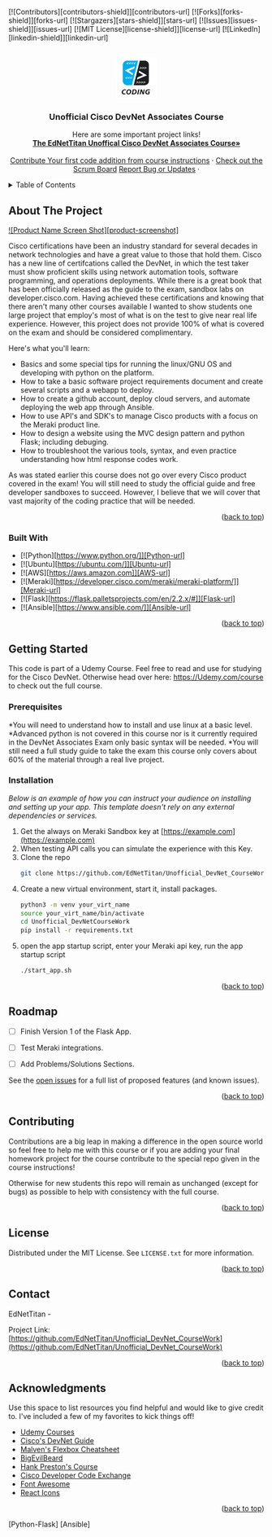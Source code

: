 <a name="readme-top"></a>
<!--
*** Welcome to the Unofficial Cisco DevNet Associates prep course by EdNetTitan owned by KaveLink llc.
*** if you want to add to the project as your first contribution remember to add to the open
*** repository at https://github.com/ENTERHERE
*** If you enjoyed the course please review on Udemy and leave a star here!
*** Now go study the official guidebook and ace the exam! - EdNetTitan
-->



<!-- PROJECT SHIELDS -->
<!--
*** Reference links are enclosed in brackets [ ] instead of parentheses ( ).
*** See the bottom of this document for the declaration of the reference variables
*** for contributors-url, forks-url, etc. This is an optional, concise syntax you may use.
-->
[![Contributors][contributors-shield]][contributors-url]
[![Forks][forks-shield]][forks-url]
[![Stargazers][stars-shield]][stars-url]
[![Issues][issues-shield]][issues-url]
[![MIT License][license-shield]][license-url]
[![LinkedIn][linkedin-shield]][linkedin-url]



<!-- PROJECT LOGO -->
<br />
<div align="center">
  <a href="https://github.com/EdNetTitan/Unofficial_DevNet_CourseWork">
    <img src="media/CourseLogo.jpeg" alt="Logo" width="80" height="80">
  </a>

  <h3 align="center">Unofficial Cisco DevNet Associates Course</h3>

  <p align="center">
    Here are some important project links!
    <br />
    <a href="Udemycourse link"><strong>The EdNetTitan Unoffical Cisco DevNet Associates Course»</strong></a>
    <br />
    <br />
    <a href="https://github Contribution link">Contribute Your first code addition from course instructions</a>
    ·
    <a href="https://github.com/users/EdNetTitan/projects/2/views/1">Check out the Scrum Board</a>
    <a href="https://github.com/othneildrew/Best-README-Template/issues">Report Bug or Updates</a>
    ·
 
  </p>
</div>



<!-- TABLE OF CONTENTS -->
<details>
  <summary>Table of Contents</summary>
  <ol>
    <li>
      <a href="#about-the-project">About The Project</a>
      <ul>
        <li><a href="#built-with">Built With</a></li>
      </ul>
    </li>
    <li>
      <a href="#getting-started">Getting Started</a>
      <ul>
        <li><a href="#prerequisites">Prerequisites</a></li>
        <li><a href="#installation">Installation</a></li>
      </ul>
    </li>
    <li><a href="#usage">Usage</a></li>
    <li><a href="#roadmap">Roadmap</a></li>
    <li><a href="#contributing">Contributing</a></li>
    <li><a href="#license">License</a></li>
    <li><a href="#contact">Contact</a></li>
    <li><a href="#acknowledgments">Acknowledgments</a></li>
  </ol>
</details>



<!-- ABOUT THE PROJECT -->
## About The Project

[![Product Name Screen Shot][product-screenshot]](https://example.com)

Cisco certifications have been an industry standard for several decades in network technologies and have a great value to those that hold them. Cisco has a new line of certifcations called the DevNet, in which the test taker must show proficient skills using network automation tools, software programming, and operations deployments. While there is a great book that has been officially released as the guide to the exam, sandbox labs on developer.cisco.com. Having achieved these certifications and knowing that there aren't many other courses available I wanted to show students one large project that employ's most of what is on the test to give near real life experience. However, this project does not provide 100% of what is covered on the exam and should be considered complimentary.

Here's what you'll learn:
* Basics and some special tips for running the linux/GNU OS and developing with python on the platform.
* How to take a basic software project requirements document and create several scripts and a webapp to deploy.
* How to create a github account, deploy cloud servers, and automate deploying the web app through Ansible.
* How to use API's and SDK's to manage Cisco products with a focus on the Meraki product line.
* How to design a website using the MVC design pattern and python Flask; including debuging.
* How to troubleshoot the various tools, syntax, and even practice understanding how html response codes work.

As was stated earlier this course does not go over every Cisco product covered in the exam! You will still need to study the official guide and free developer sandboxes to succeed. However, I believe that we will cover that vast majority of the coding practice that will be needed.


<p align="right">(<a href="#readme-top">back to top</a>)</p>



### Built With


* [![Python][https://www.python.org/]][Python-url]
* [![Ubuntu][https://ubuntu.com/]][Ubuntu-url]
* [![AWS][https://aws.amazon.com]][AWS-url]
* [![Meraki][https://developer.cisco.com/meraki/meraki-platform/]][Meraki-url]
* [![Flask][https://flask.palletsprojects.com/en/2.2.x/#]][Flask-url]
* [![Ansible][https://www.ansible.com/]][Ansible-url]


<p align="right">(<a href="#readme-top">back to top</a>)</p>



<!-- GETTING STARTED -->
## Getting Started

This code is part of a Udemy Course. Feel free to read and use for studying for the Cisco DevNet. Otherwise head over here: https://Udemy.com/course to check out the full course. 

### Prerequisites

*You will need to understand how to install and use linux at a basic level.
*Advanced python is not covered in this course nor is it currently required in the DevNet Associates Exam only basic syntax will be needed.
*You will still need a full study guide to take the exam this course only covers about 60% of the material through a real live project. 

### Installation

_Below is an example of how you can instruct your audience on installing and setting up your app. This template doesn't rely on any external dependencies or services._

1. Get the always on Meraki Sandbox key at [https://example.com](https://example.com)
2. When testing API calls you can simulate the experience with this Key.
2. Clone the repo
   ```sh
   git clone https://github.com/EdNetTitan/Unofficial_DevNet_CourseWork.git
   ```
3. Create a new virtual environment, start it, install packages.
   ```sh
   python3 -m venv your_virt_name
   source your_virt_name/bin/activate
   cd Unofficial_DevNetCourseWork
   pip install -r requirements.txt 
   ```
4. open the app startup script, enter your Meraki api key, run the app startup script
   ```sh
   ./start_app.sh
   ```

<p align="right">(<a href="#readme-top">back to top</a>)</p>



<!-- USAGE EXAMPLES -->


<!-- ROADMAP -->
## Roadmap

- [ ] Finish Version 1 of the Flask App.
- [ ] Test Meraki integrations.
- [ ] Add Problems/Solutions Sections.


See the [open issues](https://github.com/EdNetTitan/Unofficial_DevNet_CourseWork/issues) for a full list of proposed features (and known issues).

<p align="right">(<a href="#readme-top">back to top</a>)</p>



<!-- CONTRIBUTING -->
## Contributing

Contributions are a big leap in making a difference in the open source world so feel free to help me with this course or if you are adding your final homework project for the course contribute to the special repo given in the course instructions!

Otherwise for new students this repo will remain as unchanged (except for bugs) as possible to help with consistency with the full course.

<p align="right">(<a href="#readme-top">back to top</a>)</p>



<!-- LICENSE -->
## License

Distributed under the MIT License. See `LICENSE.txt` for more information.

<p align="right">(<a href="#readme-top">back to top</a>)</p>



<!-- CONTACT -->
## Contact

EdNetTitan - 

Project Link: [https://github.com/EdNetTitan/Unofficial_DevNet_CourseWork](https://github.com/EdNetTitan/Unofficial_DevNet_CourseWork)

<p align="right">(<a href="#readme-top">back to top</a>)</p>



<!-- ACKNOWLEDGMENTS -->
## Acknowledgments

Use this space to list resources you find helpful and would like to give credit to. I've included a few of my favorites to kick things off!

* [Udemy Courses](https://www.udemy.com/)
* [Cisco's DevNet Guide](https://www.webpagefx.com/tools/emoji-cheat-sheet)
* [Malven's Flexbox Cheatsheet](https://flexbox.malven.co/)
* [BigEvilBeard](https://github.com/bigevilbeard/bigevilbeard)
* [Hank Preston's Course](https://github.com/oyedeloy/hanks_course)
* [Cisco Developer Code Exchange](https://developer.cisco.com/codeexchange/)
* [Font Awesome](https://fontawesome.com)
* [React Icons](https://react-icons.github.io/react-icons/search)

<p align="right">(<a href="#readme-top">back to top</a>)</p>



<!-- MARKDOWN LINKS & IMAGES -->
<!-- https://www.markdownguide.org/basic-syntax/#reference-style-links -->
[Python-Flask]
[Ansible]

[BestReadme]:  https://github.com/othneildrew/Best-README-Template/pull/73
